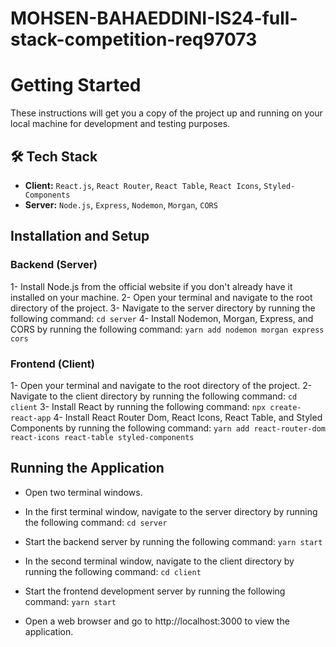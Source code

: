 # MOHSEN-BAHAEDDINI-IS24-full-stack-competition-req97073

# Getting Started
These instructions will get you a copy of the project up and running on your local machine for development and testing purposes.

## :hammer_and_wrench: Tech Stack
- __Client:__ `React.js`, `React Router`, `React Table`, `React Icons`, `Styled-Components`
- __Server:__ `Node.js`, `Express`, `Nodemon`, `Morgan`, `CORS`

## Installation and Setup

### Backend (Server)
1- Install Node.js from the official website if you don't already have it installed on your machine.
2- Open your terminal and navigate to the root directory of the project.
3- Navigate to the server directory by running the following command: 
`cd server`
4- Install Nodemon, Morgan, Express, and CORS by running the following command:
`yarn add nodemon morgan express cors`

### Frontend (Client)
1- Open your terminal and navigate to the root directory of the project.
2- Navigate to the client directory by running the following command:
`cd client`
3- Install React by running the following command:
`npx create-react-app`
4- Install React Router Dom, React Icons, React Table, and Styled Components by running the following command:
`yarn add react-router-dom react-icons react-table styled-components`

## Running the Application
- Open two terminal windows.
- In the first terminal window, navigate to the server directory by running the following command:
`cd server`
- Start the backend server by running the following command:
`yarn start`

- In the second terminal window, navigate to the client directory by running the following command:
`cd client`
- Start the frontend development server by running the following command:
`yarn start`

- Open a web browser and go to http://localhost:3000 to view the application.
